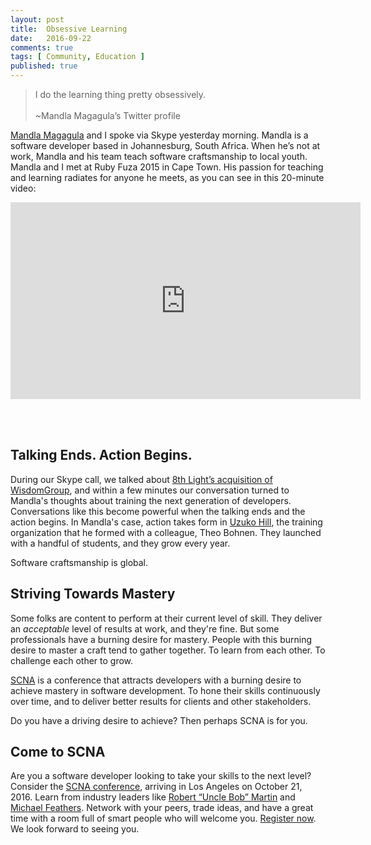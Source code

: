 ```yaml
---
layout: post
title:  Obsessive Learning
date:   2016-09-22
comments: true
tags: [ Community, Education ]
published: true
---
```


>I do the learning thing pretty obsessively.<br/>&nbsp;<br/>~Mandla Magagula’s Twitter profile

[Mandla Magagula](https://twitter.com/mandlamag) and I spoke via Skype yesterday morning. Mandla is a software developer based in Johannesburg, South Africa. When he’s not at work, Mandla and his team teach software craftsmanship to local youth. Mandla and I met at Ruby Fuza 2015 in Cape Town. His passion for teaching and learning radiates for anyone he meets, as you can see in this 20-minute video:

<div class="video-container">
<iframe width="560" height="315" src="https://www.youtube.com/embed/m4JPMSRf4hY?rel=0&amp;showinfo=0" frameborder="0" allowfullscreen></iframe>
</div>

<!--more-->

<br/>&nbsp;<br/>

## Talking Ends. Action Begins.

During our Skype call, we talked about [8th Light’s acquisition of WisdomGroup](https://8thlight.com/blog/paul-pagel/2016/09/12/8th-light-acquisition-wisdomgroup.html), and within a few minutes our conversation turned to Mandla's thoughts about training the next generation of developers. Conversations like this become powerful when the talking ends and the action begins. In Mandla's case, action takes form in [Uzuko Hill](http://www.uzukohill.org/), the training organization that he formed with a colleague, Theo Bohnen. They launched with a handful of students, and they grow every year.

Software craftsmanship is global.

## Striving Towards Mastery

Some folks are content to perform at their current level of skill. They deliver an _acceptable_ level of results at work, and they're fine. But some professionals have a burning desire for mastery. People with this burning desire to master a craft tend to gather together. To learn from each other. To challenge each other to grow.

[SCNA](http://scna.softwarecraftsmanship.com/) is a conference that attracts developers with a burning desire to achieve mastery in software development. To hone their skills continuously over time, and to deliver better results for clients and other stakeholders.

Do you have a driving desire to achieve? Then perhaps SCNA is for you.

## Come to SCNA

Are you a software developer looking to take your skills to the next level? Consider the [SCNA conference](http://scna.softwarecraftsmanship.com/), arriving in Los Angeles on October 21, 2016. Learn from industry leaders like [Robert “Uncle Bob” Martin](https://twitter.com/unclebobmartin) and [Michael Feathers](https://twitter.com/mfeathers). Network with your peers, trade ideas, and have a great time with a room full of smart people who will welcome you. [Register now](http://scna.softwarecraftsmanship.com/). We look forward to seeing you.
